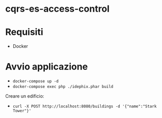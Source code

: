 # cqrs-es-access-control

# Requisiti

- Docker

# Avvio applicazione

- `docker-compose up -d`
- `docker-compose exec php ./idephix.phar build`

Creare un edificio:
- `curl -X POST http://localhost:8080/buildings -d '{"name":"Stark Tower"}'`


